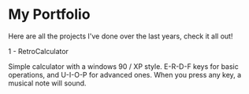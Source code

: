 # My Portfolio
Here are all the projects I've done over the last years, check it all out! 

1 - RetroCalculator

Simple calculator with a windows 90 / XP style. E-R-D-F keys for basic operations, and U-I-O-P for advanced ones. 
When you press any key, a musical note will sound.



